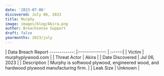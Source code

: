 ```yaml
---
date: '2023-07-06'
discovered: July 06, 2023
title: Murphy
image: images/blog/Akira.png
author: Breachsense Support
draft: false
yearmonths: 2023/july
---
```



| Data Breach Report
------------:     |:-------------:    | :-----:|
| Victim      | murphyplywood.com      | 
| Threat Actor      | Akira      | 
| Date Discovered      | Jul 06, 2023      | 
| Description      | Murphy is softwood plywood, engineered wood, and hardwood plywood manufacturing firm.      | 
| Leak Size      | Unknown      | 

